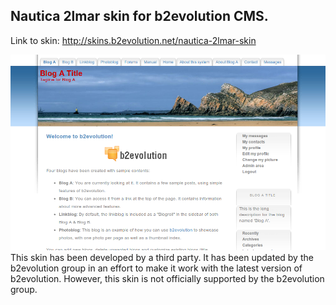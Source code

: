 ## Nautica 2lmar skin for b2evolution CMS.

Link to skin: http://skins.b2evolution.net/nautica-2lmar-skin

<img src="skinshot.png"/>

<br/>
This skin has been developed by a third party. It has been updated by the b2evolution group in an effort to make it work with the latest version of b2evolution. However, this skin is not officially supported by the b2evolution group.
